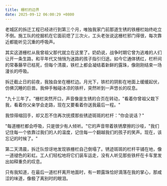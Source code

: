 ```yaml
---
title: 栅栏的边界
date: 2025-09-12 06:00:29 +0800
---
```


老城区的拆迁工程已经进行到第三个月，唯独我家门前那道生锈的铁栅栏始终屹立不倒。施工队的挖掘机在它面前熄了三次火，工头老张说这栅栏邪门得很，每次靠近都能听见沉重的呼吸声。

其实这道栅栏从我曾祖父那代就立在这里了。奶奶说，战争时期它曾为逃难的人们让开一条生路，和平年代又悄悄为迷路的孩子指引归途。如今它通体锈红，栏杆间的常春藤早已枯死，但每个清晨，铁栏上都会凝结着新鲜的露珠，像刚刚结束一场漫长的呼吸。

拆迁截止日的前夜，我独自坐在栅栏边。月光下，铁栏的阴影在地面上缓缓起伏，仿佛沉睡的巨兽。我伸手触碰冰凉的铁杆，突然听到一声悠长的叹息。

"九十三年了。"栅栏突然开口，声音像是生锈的合页在转动，"看着你曾祖父栽下我，看着你父亲学会走路，现在又要看着你送我最后一程。"

我惊得缩回手，却又忍不住再次抚摸那些锈迹斑斑的栏杆："你会说话？"

"每道栅栏都会呼吸，只是很少有人倾听。"它的声音带着铁锈摩擦的沙哑，"我们记住每一个依靠过我们的人的温度，记住每一个翻越我们的孩子的笑声。现在，该忘记的时候了。"

第二天清晨，拆迁队惊讶地发现铁栅栏自己倒塌了。锈迹斑斑的栏杆平铺在地，像一道褪色的彩虹。工人们轻松地将它们装车运走，没有人听见那些铁杆在卡车里发出如释重负的叹息。

只有我知道，在最后一道栏杆离开地面时，有一颗露珠恰好滴落在我的掌心，那咸涩的味道，像极了离别时的眼泪。
